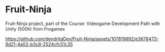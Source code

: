 # Fruit-Ninja
Fruit-Ninja project, part of the Course: Videogame Development Path with Unity (500h) from Frogames


https://github.com/dendritaDev/Fruit-Ninja/assets/107819892/e3678473-9d21-4a02-b3c8-2524cfc51c35

